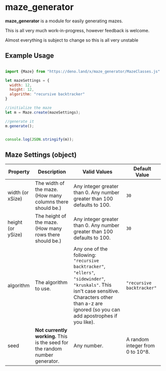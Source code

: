 # maze\_generator

**maze\_generator** is a module for easily generating mazes.

This is all very much work-in-progress, however feedback is welcome.

Almost everything is subject to change so this is all very unstable

## Example Usage

```javascript

import {Maze} from "https://deno.land/x/maze_generator/MazeClasses.js"

let mazeSettings = {
  width: 12,
  height: 12,
  algorithm: "recursive backtracker"
}

//initialize the maze
let m = Maze.create(mazeSettings);

//generate it
m.generate();


console.log(JSON.stringify(m));

```

## Maze Settings (object)

| Property | Description | Valid Values | Default Value |
|-|-|-|-|
| width (or xSize) | The width of the maze. (How many columns there should be.) | Any integer greater than 0. Any number greater than 100 defaults to 100.  | `30` |
| height (or ySize) | The height of the maze. (How many rows there should be.) | Any integer greater than 0. Any number greater than 100 defaults to 100. | `30` |
| algorithm | The algorithm to use. | Any one of the following: `"recursive backtracker"`, `"ellers"`, `"sidewinder"`, `"kruskals"`. This isn't case sensitive. Characters other than a-z are ignored (so you can add apostrophes if you like). | `"recursive backtracker"` |
| seed | **Not currently working.** This is the seed for the random number generator. | Any number. | A random integer from 0 to 10^8. |
